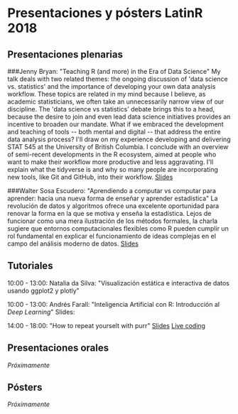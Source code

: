 # Presentaciones y pósters LatinR 2018

## Presentaciones plenarias

###Jenny Bryan: "Teaching R (and more) in the Era of Data Science"
My talk deals with two related themes: the ongoing discussion of 'data science vs. statistics' and the importance of developing your own data analysis workflow. These topics are related in my mind because I believe, as academic statisticians, we often take an unnecessarily narrow view of our discipline. The 'data science vs statistics' debate brings this to a head, because the desire to join and even lead data science initiatives provides an incentive to broaden our mandate. What if we embraced the development and teaching of tools -- both mental and digital -- that address the entire data analysis process? I'll draw on my experience developing and delivering STAT 545 at the University of British Columbia. I conclude with an overview of semi-recent developments in the R ecosystem, aimed at people who want to make their workflow more productive and less aggravating. I'll explain what the tidyverse is and why so many people are incorporating new tools, like Git and GitHub, into their workflow. 
[Slides](https://github.com/jennybc/zen-art-workflow/blob/master/2018-09_bryan-zen-art-workflow.pdf)

###Walter Sosa Escudero: "Aprendiendo a computar vs computar para aprender: hacia una nueva forma de enseñar y aprender estadística"
La revolución de datos y algoritmos ofrece una excelente oportunidad para renovar la forma en la que se motiva y enseña la estadística. Lejos de funcionar como una mera ilustración de los métodos formales, la charla sugiere que entornos computacionales flexibles como R pueden cumplir un rol fundamental en explicar el funcionamiento de ideas complejas en el campo del análisis moderno de datos. 
[Slides](https://waltersosa.weebly.com/uploads/2/2/1/8/22189288/latinrwse2018.pdf)

## Tutoriales 

10:00 - 13:00: Natalia da Silva: "Visualización estática e interactiva de datos usando ggplot2 y plotly"


10:00 - 13:00: Andrés Farall: "Inteligencia Artificial con R: Introducción al _Deep Learning_"
Slides:

14:00 - 18:00: "How to repeat yourselt with purr"
[Slides](rstd.io/purrr-latinr)
[Live coding]()


## Presentaciones orales

_Próximamente_

## Pósters

_Próximamente_